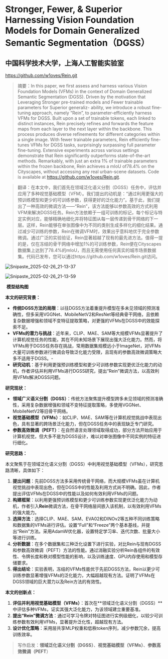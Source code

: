 # Stronger, Fewer, & Superior Harnessing Vision Foundation Models for Domain Generalized Semantic Segmentation（DGSS）

##  **中国科学技术大学，上海人工智能实验室**

https://github.com/w1oves/Rein.git

> 摘要：In this paper, we first assess and harness various Vision Foundation Models (VFMs) in the context of Domain Generalized Semantic Segmentation (DGSS). Driven by the motivation that Leveraging Stronger pre-trained models and Fewer trainable parameters for Superior generaliz- ability, we introduce a robust fine-tuning approach, namely “Rein”, to parameter-efficiently harness VFMs for DGSS. Built upon a set of trainable tokens, each linked to distinct instances, Rein precisely refines and forwards the feature maps from each layer to the next layer within the backbone. This process produces diverse refinements for different categories within a single image. With fewer trainable parameters, Rein efficiently fine-tunes VFMs for DGSS tasks, surprisingly surpassing full parameter fine-tuning. Extensive experiments across various settings demonstrate that Rein significantly outperforms state-of-the-art methods. Remarkably, with just an extra 1% of trainable parameters within the frozen backbone, Rein achieves a mIoU of78.4% on the Cityscapes, without accessing any real urban-scene datasets. Code is available at https://github.com/w1oves/Rein.git.

> 翻译：在本文中，我们首先在领域泛化语义分割（DGSS）任务中，评估并应用了多种视觉基础模型（VFM）。我们提出的动机是：“通过利用更强大的预训练模型和更少的可训练参数，获得更好的泛化能力”。基于此，我们提出了一种高效的微调方法——“Rein”，该方法能够以参数高效的方式利用VFM来解决DGSS任务。Rein方法依赖于一组可训练的标记，每个标记与特定实例对应，能够精确地细化并将特征图从每一层传递到骨干网络的下一层。这样，Rein能够在单张图像中为不同的类别生成多样化的细化结果。通过减少可训练的参数，Rein在微调VFM时，效果出乎意料地优于完全参数微调。通过广泛的实验验证，Rein显著超越了现有的最先进方法。值得一提的是，仅在冻结的骨干网络中增加1%的可训练参数，Rein便在Cityscapes数据集上达到了78.4%的mIoU，而且无需使用任何真实的城市场景数据集。代码已发布，您可以通过https://github.com/w1oves/Rein.git访问。





![Snipaste_2025-02-26_21-13-37](https://yangyang666.oss-cn-chengdu.aliyuncs.com/images/Snipaste_2025-02-26_21-13-37.png)



![Snipaste_2025-02-26_21-13-59](https://yangyang666.oss-cn-chengdu.aliyuncs.com/images/Snipaste_2025-02-26_21-13-59.png)

​                                                                                **模型结构图**



**本文的研究背景：** 

- **传统DGSS方法的局限**：以往DGSS方法着重提升模型在多未见领域的预测准确性，但多采用VGGNet、MobileNetV2和ResNet等经典骨干网络，且依赖复杂数据增强和领域不变特征提取策略，对更强的VFMs在DGSS中的效能探索不足。 
- **VFMs的潜力与挑战**：近年来，CLIP、MAE、SAM等大规模VFMs显著提升了计算机视觉任务的性能，其在不同未知场景下展现出强大泛化能力。然而，将VFMs用于DGSS任务存在挑战，常用数据集规模远小于ImageNet，对VFMs大量可训练参数进行微调会导致泛化能力受限，且现有的参数高效微调策略大多不适用于DGSS。-
-  **研究动机**：基于利用更强预训练模型和更少可训练参数实现更优泛化能力的动机，作者评估并利用VFMs进行DGSS研究，提出“Rein”微调方法，以高效利用VFMs解决DGSS问题。 





**研究现状：**

- **领域广义语义分割（DGSS）**：传统方法聚焦提升模型跨多未见领域的预测准确性，采用复杂数据增强和领域不变特征提取策略，多使用VGGNet、MobileNetV2等旧骨干网络。 
-  **视觉基础模型（VFMs）**：如CLIP、MAE、SAM等在计算机视觉挑战中表现出色，具有显著的跨场景泛化能力，但在DGSS任务中的表现缺乏专门研究。 
 - **参数高效微调（PEFT）**：在自然语言处理领域取得成功，部分方法开始应用于计算机视觉，但大多不是为DGSS设计，难以对单张图像中不同实例的特征进行细化。 





**研究思路：**



本文聚焦于在领域泛化语义分割（DGSS）中利用视觉基础模型（VFMs），研究思路清晰，具体如下：

1. **提出问题**：先前DGSS方法多采用传统骨干网络，而大规模VFMs虽在计算机视觉挑战中表现出色，但在DGSS中的性能及利用方式尚不明确。因此，作者提出评估VFMs在DGSS中的性能以及如何有效利用VFMs的问题。
2. **构建框架**：以利用更强预训练模型和更少可训练参数实现更优泛化能力为动机，作者引入**Rein**微调方法，在骨干网络层间嵌入该机制，以有效利用VFMs的强大能力。
3.  **选择方法**：选择CLIP、MAE、SAM、EVA02和DINOv2等五种不同训练策略和数据集的VFMs进行评估。设置“Full”和“Freeze”两个基本基线，并提出“Rein”方法。采用AdamW优化器，设置特定学习率、迭代次数、批量大小等进行训练。
 4. **分析数据**：在多个数据集和三种泛化设置下进行实验，对比Rein与现有DGSS和参数高效微调（PEFT）方法的性能。通过消融实验分析Rein各组件的有效性、令牌长度和秩对模型性能的影响，以及训练速度、GPU内存使用和模型存储要求。
 5. **得出结论**：实验表明，冻结的VFMs性能优于先前DGSS方法，Rein以更少可训练参数显著增强VFMs的泛化能力，大幅超越现有方法。证明了VFMs在DGSS领域的巨大潜力以及Rein方法的有效性。 





**本文的创新点：** 

1. **评估并利用视觉基础模型（VFMs）**：首次在**领域泛化语义分割（DGSS）**中评估多种VFMs，证实其强大泛化能力，为该领域建立重要基准。 
2. **提出“Rein”微调方法**：通过可学习令牌对特征图进行实例级细化，以较少可训练参数有效利用VFMs，显著提升泛化性，超越现有方法。
3. **设计优化策略**：采用层共享MLP权重和低秩token序列，减少参数冗余，提高训练效率。 



> 写作启发：**领域泛化语义分割（DGSS）**、**视觉基础模型（VFMs）**、**参数高效微调（PEFT**）
